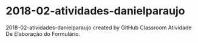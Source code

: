 # 2018-02-atividades-danielparaujo
2018-02-atividades-danielparaujo created by GitHub Classroom
Atividade De Elaboração do Formulário.

